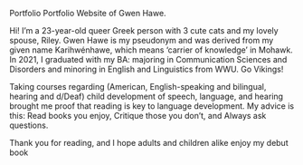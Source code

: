 Portfolio
Portfolio Website of Gwen Hawe.

Hi! I’m a 23-year-old queer Greek person with 3 cute cats and my lovely spouse, Riley. Gwen Hawe is my pseudonym and was derived from my given name Karihwénhawe, which means ‘carrier of knowledge’ in Mohawk. In 2021, I graduated with my BA: majoring in Communication Sciences and Disorders and minoring in English and Linguistics from WWU. Go Vikings! 

Taking courses regarding (American, English-speaking and bilingual, hearing and d/Deaf) child development of speech, language, and hearing brought me proof that reading is key to language development. My advice is this: Read books you enjoy, Critique those you don’t, and Always ask questions.

Thank you for reading, and I hope adults and children alike enjoy my debut book

